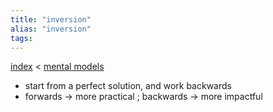 ```yaml
---
title: "inversion"
alias: "inversion"
tags: 
---
```


[index](/.md) < [mental models](1-mental-models.md) 

- start from a perfect solution, and work backwards
- forwards -> more practical ; backwards -> more impactful